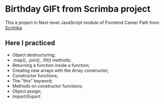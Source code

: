# Birthday GIFt from Scrimba project

This a project in Next-level JavaScript module of Frontend Career Path from [Scrimba](https://scrimba.com)

## Here I practiced

- Object destructuring;
- .map(), .join(), .fill() methods;
- Returning a function inside a function;
- Creating new arrays with the Array constructor;
- Constructor functions;
- The "this" keyword;
- Methods on constructor functions;
- Object.assign;
- Import/Export